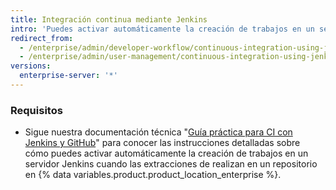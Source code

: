 ```yaml
---
title: Integración continua mediante Jenkins
intro: 'Puedes activar automáticamente la creación de trabajos en un servidor Jenkins cuando las extracciones se realizan a un repositorio en {% data variables.product.product_location_enterprise %}.'
redirect_from:
  - /enterprise/admin/developer-workflow/continuous-integration-using-jenkins
  - /enterprise/admin/user-management/continuous-integration-using-jenkins
versions:
  enterprise-server: '*'
---
```


### Requisitos

- Sigue nuestra documentación técnica "[Guía práctica para CI con Jenkins y GitHub](https://resources.github.com/whitepapers/practical-guide-to-CI-with-Jenkins-and-GitHub/)" para conocer las instrucciones detalladas sobre cómo puedes activar automáticamente la creación de trabajos en un servidor Jenkins cuando las extracciones de realizan en un repositorio en {% data variables.product.product_location_enterprise %}.
